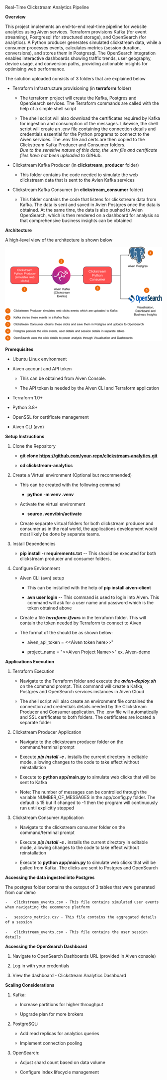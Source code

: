 Real-Time Clickstream Analytics Pipeline

**Overview**

This project implements an end-to-end real-time pipeline for website
analytics using Aiven services. Terraform provisions Kafka (for event
streaming), Postgresql (for structured storage), and OpenSearch (for
analytics). A Python producer generates simulated clickstream data,
while a consumer processes events, calculates metrics (session duration,
conversions), and stores them in Postgresql. The OpenSearch integration
enables interactive dashboards showing traffic trends, user geography,
device usage, and conversion paths, providing actionable insights for
optimising web performance.

The solution uploaded consists of 3 folders that are explained below

-   Terraform Infrastructure provisioning (in **terraform** folder)

    -   The terraform project will create the Kafka, Postgres and
        OpenSearch services. The Terraform commands are called with the
        help of a simple shell script

    -   The shell script will also download the certificates required by
        Kafka for ingestion and consumption of the messages. Likewise,
        the shell script will create an .env file containing the
        connection details and credentials essential for the Python
        programs to connect to the Aiven services. The .env file and
        certs are then copied to the Clickstream Kafka Producer and
        Consumer folders.\
        *Due to the sensitive nature of this data, the .env file and
        certificate files have not been uploaded to GitHub*.

-   Clickstream Kafka Producer (in **clickstream\_producer** folder)

    -   This folder contains the code needed to simulate the web
        clickstream data that is sent to the Avien Kafka services

-   Clickstream Kafka Consumer (in **clickstream\_consumer** folder)

    -   This folder contains the code that listens for clickstream data
        from Kafka. The data is sent and saved in Avien Postgres once
        the data is obtained. At the same time, the data is also pushed
        to Avien OpenSearch, which is then rendered on a dashboard for
        analysis so that comprehensive business insights can be obtained

**Architecture**

A high-level view of the architecture is shown below

![Architecture](architecture.png "Architecture Overview")

**Prerequisites**

-   Ubuntu Linux environment

-   Aiven account and API token

    -   This can be obtained from Aiven Console.

    -   The API token is needed by the Aiven CLI and Terraform
        application

-   Terraform 1.0+

-   Python 3.8+

-   OpenSSL for certificate management

-   Aiven CLI (avn)

**Setup Instructions**

1.  Clone the Repository

    -   **git clone
        https://github.com/your-repo/clickstream-analytics.git**

    -   **cd clickstream-analytics**

2.  Create a Virtual environment (Optional but recommended)

    -   This can be created with the following command

        -   **python -m venv .venv**

    -   Activate the virtual environment

        -   **source .venv/bin/activate**

    -   Create separate virtual folders for both clickstream producer
        and consumer as in the real world, the applications development
        would most likely be done by separate teams.

3.  Install Dependencies

    -   **pip install -r requirements.txt** -- This should be executed
        for both clickstream producer and consumer folders.

4.  Configure Environment

    -   Aiven CLI (avn) setup

        -   This can be installed with the help of **pip install
            aiven-client**

        -   **avn user login** -- This command is used to login into
            Aiven. This command will ask for a user name and password
            which is the token obtained above

    -   Create a file ***terraform.tfvars*** in the terraform folder.
        This will contain the token needed by Terraform to connect to
        Aiven

    -   The format of the should be as shown below:

        -   aiven\_api\_token = \<\<Aiven token here\>\>\"

        -   project\_name = \"\<\<Aiven Project Name\>\>\" ex.
            Aiven-demo

**Applications Execution**

1.  Terraform Execution

    -   Navigate to the Terraform folder and execute the
        ***avien-deploy.sh*** on the command prompt. This command will
        create a Kafka, Postgres and OpenSearch services instances in
        Aiven Cloud

    -   The shell script will also create an environment file contained
        the connection and credentials details needed by the Clickstream
        Producer and Consumer application. The .env file will
        automatically and SSL certificates to both folders. The
        certificates are located a separate folder

2.  Clickstream Producer Application

    -   Navigate to the clickstream producer folder on the
        command/terminal prompt

    -   Execute ***pip install -e .*** installs the current directory in
        editable mode, allowing changes to the code to take effect
        without reinstallation

    -   Execute to **python app/main.py** to simulate web clicks that
        will be sent to Kafka

    -   Note: The number of messages can be controlled through the
        variable NUMBER\_OF\_MESSAGES in the app/config.py folder. The
        default is 15 but if changed to -1 then the program will
        continuously run until explicitly stopped

3.  Clickstream Consumer Application

    -   Navigate to the clickstream consumer folder on the
        command/terminal prompt

    -   Execute ***pip install -e .*** installs the current directory in
        editable mode, allowing changes to the code to take effect
        without reinstallation

    -   Execute to **python app/main.py** to simulate web clicks that
        will be pulled from Kafka. The clicks are sent to Postgres and
        OpenSearch

**Accessing the data ingested into Postgres**

The postgres folder contains the outoput of 3 tables that were generated from our demo

    -   clickstream_events.csv - This file contains simulated user events when navigating the ecommerce platform

    -   sessions_metrics.csv - This file contains the aggregated details of a session

    -   clickstream_events.csv - This file contains the user session details

**Accessing the OpenSearch Dashboard**

1.  Navigate to OpenSearch Dashboards URL (provided in Aiven console)

2.  Log in with your credentials

3.  View the dashboard - Clickstream Analytics Dashboard

**Scaling Considerations**

1.  Kafka:

    -   Increase partitions for higher throughput

    -   Upgrade plan for more brokers

2.  PostgreSQL:

    -   Add read replicas for analytics queries

    -   Implement connection pooling

3.  OpenSearch:

    -   Adjust shard count based on data volume

    -   Configure index lifecycle management
